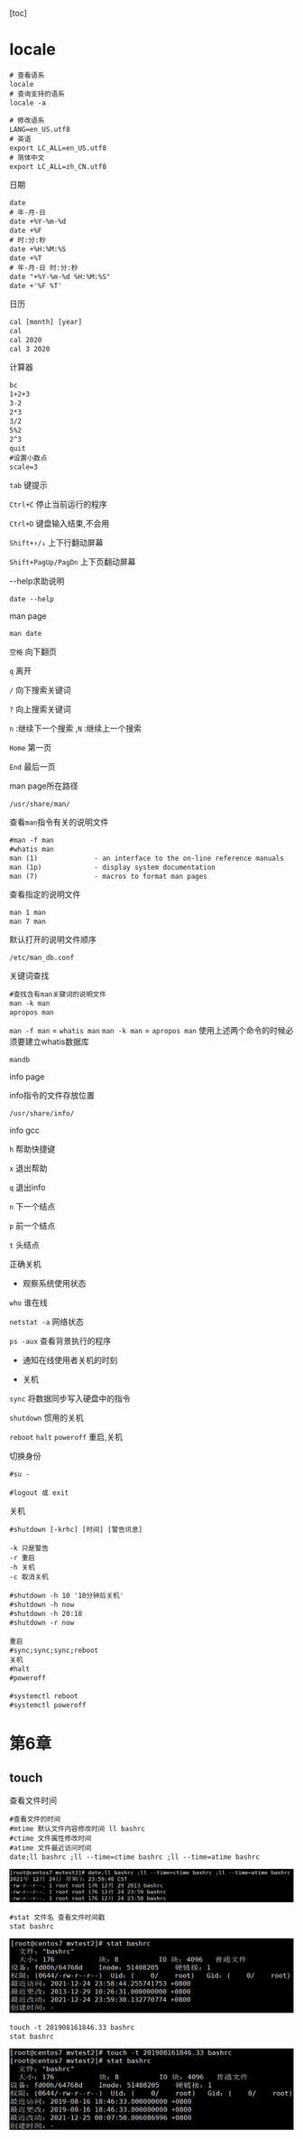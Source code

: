 [toc]

# locale

```shell
# 查看语系
locale
# 查询支持的语系
locale -a

```

```shell
# 修改语系
LANG=en_US.utf8
# 英语
export LC_ALL=en_US.utf8
# 简体中文
export LC_ALL=zh_CN.utf8
```

日期

```shell
date
# 年-月-日
date +%Y-%m-%d
date +%F
# 时:分:秒
date +%H:%M:%S
date +%T
# 年-月-日 时:分:秒
date "+%Y-%m-%d %H:%M:%S"
date +'%F %T'
```

日历

```
cal [month] [year]
cal 
cal 2020
cal 3 2020
```

计算器

```
bc
1+2+3
3-2
2*3
3/2
5%2
2^3
quit
#设置小数点
scale=3
```

`tab` 键提示

`Ctrl+C` 停止当前运行的程序 

`Ctrl+D` 键盘输入结束,不会用

`Shift+↑/↓` 上下行翻动屏幕

`Shift+PagUp/PagDn` 上下页翻动屏幕

--help求助说明

```
date --help
```

man page

```
man date
```

`空格` 向下翻页

`q` 离开

`/` 向下搜索关键词

`?` 向上搜索关键词

`n` :继续下一个搜索 ,`N` :继续上一个搜索

`Home` 第一页

`End` 最后一页

man page所在路径

```
/usr/share/man/
```

查看`man`指令有关的说明文件

```
#man -f man
#whatis man
man (1)              - an interface to the on-line reference manuals
man (1p)             - display system documentation
man (7)              - macros to format man pages
```

查看指定的说明文件

```
man 1 man
man 7 man
```

默认打开的说明文件顺序

```
/etc/man_db.conf
```

关键词查找

```
#查找含有man关键词的说明文件
man -k man
apropos man
```

`man -f man` = `whatis man`
`man -k man` = `apropos man`
使用上述两个命令的时候必须要建立whatis数据库

```
mandb
```



info page

info指令的文件存放位置

```
/usr/share/info/
```

info gcc

`h` 帮助快捷键

`x` 退出帮助

`q` 退出info

`n` 下一个结点

`p` 前一个结点

`t` 头结点

 

正确关机

- 观察系统使用状态

`who` 谁在线

`netstat -a` 网络状态

`ps -aux` 查看背景执行的程序

- 通知在线使用者关机的时刻

- 关机

`sync` 将数据同步写入硬盘中的指令

`shutdown` 惯用的关机

`reboot` `halt` `poweroff` 重启,关机



切换身份

```
#su -

#logout 或 exit
```



关机

```
#shutdown [-krhc] [时间] [警告讯息]

-k 只是警告
-r 重启
-h 关机
-c 取消关机

#shutdown -h 10 '10分钟后关机'
#shutdown -h now
#shutdown -h 20:18
#shutdown -r now

重启
#sync;sync;sync;reboot
关机
#halt
#poweroff

#systemctl reboot
#systemctl poweroff
```

# 第6章

## touch
查看文件时间
```shell
#查看文件的时间
#mtime 默认文件内容修改时间 ll bashrc
#ctime 文件属性修改时间
#atime 文件最近访问时间
date;ll bashrc ;ll --time=ctime bashrc ;ll --time=atime bashrc 
```
![](./img/20211225_001623.png)

```shell
#stat 文件名 查看文件时间戳
stat bashrc
```
![](./img/20211225_002055.png)

```shell
touch -t 201908161846.33 bashrc
stat bashrc
```
![](./img/20211225_002219.png)





